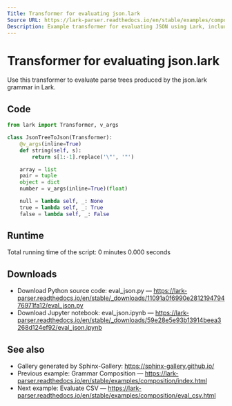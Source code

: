 ```yaml
---
Title: Transformer for evaluating json.lark
Source URL: https://lark-parser.readthedocs.io/en/stable/examples/composition/eval_json.html
Description: Example transformer for evaluating JSON using Lark, including downloadable source and notebook links.
---
```


# Transformer for evaluating json.lark

Use this transformer to evaluate parse trees produced by the json.lark grammar in Lark.

## Code

```python
from lark import Transformer, v_args

class JsonTreeToJson(Transformer):
    @v_args(inline=True)
    def string(self, s):
        return s[1:-1].replace('\"', '"')

    array = list
    pair = tuple
    object = dict
    number = v_args(inline=True)(float)

    null = lambda self, _: None
    true = lambda self, _: True
    false = lambda self, _: False
```

## Runtime

Total running time of the script: 0 minutes 0.000 seconds

## Downloads

- Download Python source code: eval_json.py — https://lark-parser.readthedocs.io/en/stable/_downloads/11091a0f6990e281219479476971fa12/eval_json.py
- Download Jupyter notebook: eval_json.ipynb — https://lark-parser.readthedocs.io/en/stable/_downloads/59e28e5e93b13914beea3268d124ef92/eval_json.ipynb

## See also

- Gallery generated by Sphinx-Gallery: https://sphinx-gallery.github.io/
- Previous example: Grammar Composition — https://lark-parser.readthedocs.io/en/stable/examples/composition/index.html
- Next example: Evaluate CSV — https://lark-parser.readthedocs.io/en/stable/examples/composition/eval_csv.html
